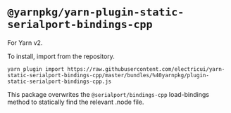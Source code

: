 # `@yarnpkg/yarn-plugin-static-serialport-bindings-cpp`

For Yarn v2.

To install, import from the repository.

```
yarn plugin import https://raw.githubusercontent.com/electricui/yarn-static-serialport-bindings-cpp/master/bundles/%40yarnpkg/plugin-static-serialport-bindings-cpp.js
```

This package overwrites the `@serialport/bindings-cpp` load-bindings method to statically find the relevant .node file.
